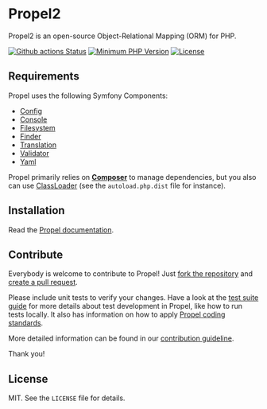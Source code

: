 # Propel2

Propel2 is an open-source Object-Relational Mapping (ORM) for PHP.

[![Github actions Status](https://github.com/ansas/propel/workflows/CI/badge.svg?branch=master)](https://github.com/ansas/propel/actions?query=workflow%3ACI+branch%3Amaster)
[![Minimum PHP Version](http://img.shields.io/badge/php-%3E%3D%207.2-8892BF.svg)](https://php.net/)
[![License](https://poser.pugx.org/ansas/propel/license.svg)](https://packagist.org/packages/ansas/propel)

## Requirements

Propel uses the following Symfony Components:

* [Config](https://github.com/symfony/config)
* [Console](https://github.com/symfony/console)
* [Filesystem](https://github.com/symfony/filesystem)
* [Finder](https://github.com/symfony/finder)
* [Translation](https://github.com/symfony/translation)
* [Validator](https://github.com/symfony/validator)
* [Yaml](https://github.com/symfony/yaml)

Propel primarily relies on [**Composer**](https://github.com/composer/composer) to manage dependencies, but you
also can use [ClassLoader](https://github.com/symfony/ClassLoader) (see the `autoload.php.dist` file for instance).


## Installation

Read the [Propel documentation](http://propelorm.org/documentation/01-installation.html).


## Contribute

Everybody is welcome to contribute to Propel! Just [fork the repository](https://docs.github.com/en/get-started/quickstart/fork-a-repo) and [create a pull request](https://docs.github.com/en/pull-requests/collaborating-with-pull-requests/proposing-changes-to-your-work-with-pull-requests/creating-a-pull-request).

Please include unit tests to verify your changes. Have a look at the [test suite guide](http://propelorm.org/documentation/cookbook/working-with-test-suite.html) for more details about test development in Propel, like how to run tests locally. It also has information on how to apply [Propel coding standards](https://github.com/propelorm/Propel2/wiki/Coding-Standards).

More detailed information can be found in our [contribution guideline](http://propelorm.org/contribute.html).

Thank you!

## License

MIT. See the `LICENSE` file for details.
